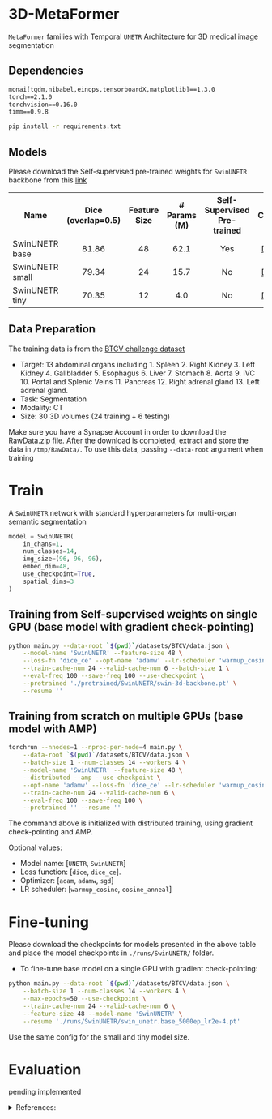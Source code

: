 # 3D-MetaFormer

`MetaFormer` families with Temporal `UNETR` Architecture for 3D medical image segmentation

## Dependencies

```requirements.txt
monai[tqdm,nibabel,einops,tensorboardX,matplotlib]==1.3.0
torch==2.1.0
torchvision==0.16.0
timm==0.9.8
```

```bash
pip install -r requirements.txt
```

## Models

Please download the Self-supervised pre-trained weights for `SwinUNETR` backbone from this <a href="https://github.com/BlueDruddigon/3D-MetaFormer/releases/download/0.1.1/swin-3d-backbone.pt">link</a>

<table>
    <tr>
        <th>Name</th>
        <th>Dice (overlap=0.5)</th>
        <th>Feature Size</th>
        <th># Params (M)</th>
        <th>Self-Supervised Pre-trained</th>
        <th>Checkpoint</th>
    </tr>
    <tr>
        <td>SwinUNETR base</td>
        <td align="center">81.86</td>
        <td align="center">48</td>
        <td align="center">62.1</td>
        <td align="center">Yes</td>
        <td align="center"><a href="https://github.com/BlueDruddigon/3D-MetaFormer/releases/download/0.1.2/swin_unetr.base_5000ep_lr2e-4.pt">Download</a></td>
    </tr>
    <tr>
        <td>SwinUNETR small</td>
        <td align="center">79.34</td>
        <td align="center">24</td>
        <td align="center">15.7</td>
        <td align="center">No</td>
        <td align="center"><a href="https://github.com/BlueDruddigon/3D-MetaFormer/releases/download/0.1.2/swin_unetr.small_5000ep_lr2e-4.pt">Download</a></td>
    </tr>
    <tr>
        <td>SwinUNETR tiny</td>
        <td align="center">70.35</td>
        <td align="center">12</td>
        <td align="center">4.0</td>
        <td align="center">No</td>
        <td align="center"><a href="https://github.com/BlueDruddigon/3D-MetaFormer/releases/download/0.1.2/swin_unetr.tiny_5000ep_lr2e-4.pt">Download</a></td>
    </tr>
</table>

## Data Preparation

The training data is from the [BTCV challenge dataset](https://www.synapse.org/#!Synapse:syn3193805/wiki/217752)

- Target: 13 abdominal organs including 1. Spleen 2. Right Kidney 3. Left Kidney 4. Gallbladder 5. Esophagus 6. Liver 7. Stomach 8. Aorta 9. IVC 10. Portal and Splenic Veins 11. Pancreas 12. Right adrenal gland 13. Left adrenal gland.
- Task: Segmentation
- Modality: CT
- Size: 30 3D volumes (24 training + 6 testing)

Make sure you have a Synapse Account in order to download the RawData.zip file.
After the download is completed, extract and store the data in `/tmp/RawData/`.
To use this data, passing `--data-root` argument when training

# Train

A `SwinUNETR` network with standard hyperparameters for multi-organ semantic segmentation

```python
model = SwinUNETR(
    in_chans=1,
    num_classes=14,
    img_size=(96, 96, 96),
    embed_dim=48,
    use_checkpoint=True,
    spatial_dims=3
)
```

## Training from Self-supervised weights on single GPU (base model with gradient check-pointing)

```bash
python main.py --data-root `$(pwd)`/datasets/BTCV/data.json \
    --model-name 'SwinUNETR' --feature-size 48 \
    --loss-fn 'dice_ce' --opt-name 'adamw' --lr-scheduler 'warmup_cosine' \
    --train-cache-num 24 --valid-cache-num 6 --batch-size 1 \
    --eval-freq 100 --save-freq 100 --use-checkpoint \
    --pretrained './pretrained/SwinUNETR/swin-3d-backbone.pt' \
    --resume ''
```

## Training from scratch on multiple GPUs (base model with AMP)

```bash
torchrun --nnodes=1 --nproc-per-node=4 main.py \
    --data-root `$(pwd)`/datasets/BTCV/data.json \
    --batch-size 1 --num-classes 14 --workers 4 \
    --model-name 'SwinUNETR' --feature-size 48 \
    --distributed --amp --use-checkpoint \
    --opt-name 'adamw' --loss-fn 'dice_ce' --lr-scheduler 'warmup_cosine' \
    --train-cache-num 24 --valid-cache-num 6 \
    --eval-freq 100 --save-freq 100 \
    --pretrained '' --resume ''
```

The command above is initialized with distributed training, using gradient check-pointing and AMP.

Optional values:

- Model name: [`UNETR`, `SwinUNETR`]
- Loss function: [`dice`, `dice_ce`].
- Optimizer: [`adam`, `adamw`, `sgd`]
- LR scheduler: [`warmup_cosine`, `cosine_anneal`]

# Fine-tuning

Please download the checkpoints for models presented in the above table and place the model checkpoints in `./runs/SwinUNETR/` folder.

- To fine-tune base model on a single GPU with gradient check-pointing:

```bash
python main.py --data-root `$(pwd)`/datasets/BTCV/data.json \
    --batch-size 1 --num-classes 14 --workers 4 \
    --max-epochs=50 --use-checkpoint \
    --train-cache-num 24 --valid-cache-num 6 \
    --feature-size 48 --model-name 'SwinUNETR' \
    --resume './runs/SwinUNETR/swin_unetr.base_5000ep_lr2e-4.pt'
```

Use the same config for the small and tiny model size.

# Evaluation

pending implemented

<details>
    <summary>References:</summary>

    * [Self-supervised pre-training of swin transformers for 3d medical image analysis](https://arxiv.org/pdf/2111.14791.pdf)
    * [Swin UNETR: Swin Transformers for Semantic Segmentation of Brain Tumors in MRI Images](https://arxiv.org/pdf/2201.01266.pdf)
    * [SwinUNETR training code](https://github.com/Project-MONAI/research-contributions/blob/main/SwinUNETR/BTCV)

</details>
